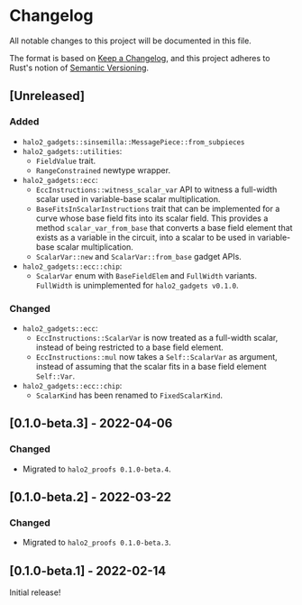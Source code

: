 # Changelog
All notable changes to this project will be documented in this file.

The format is based on [Keep a Changelog](https://keepachangelog.com/en/1.0.0/),
and this project adheres to Rust's notion of
[Semantic Versioning](https://semver.org/spec/v2.0.0.html).

## [Unreleased]
### Added
- `halo2_gadgets::sinsemilla::MessagePiece::from_subpieces`
- `halo2_gadgets::utilities`:
  - `FieldValue` trait.
  - `RangeConstrained` newtype wrapper.
- `halo2_gadgets::ecc`:
  - `EccInstructions::witness_scalar_var` API to witness a full-width scalar
    used in variable-base scalar multiplication.
  - `BaseFitsInScalarInstructions` trait that can be implemented for a curve
    whose base field fits into its scalar field. This provides a method
    `scalar_var_from_base` that converts a base field element that exists as
    a variable in the circuit, into a scalar to be used in variable-base
    scalar multiplication.
  - `ScalarVar::new` and `ScalarVar::from_base` gadget APIs.
- `halo2_gadgets::ecc::chip`:
  - `ScalarVar` enum with `BaseFieldElem` and `FullWidth` variants. `FullWidth`
    is unimplemented for `halo2_gadgets v0.1.0`.

### Changed
- `halo2_gadgets::ecc`:
  - `EccInstructions::ScalarVar` is now treated as a full-width scalar, instead
    of being restricted to a base field element.
  - `EccInstructions::mul` now takes a `Self::ScalarVar` as argument, instead
    of assuming that the scalar fits in a base field element `Self::Var`.
- `halo2_gadgets::ecc::chip`:
  - `ScalarKind` has been renamed to `FixedScalarKind`.

## [0.1.0-beta.3] - 2022-04-06
### Changed
- Migrated to `halo2_proofs 0.1.0-beta.4`.

## [0.1.0-beta.2] - 2022-03-22
### Changed
- Migrated to `halo2_proofs 0.1.0-beta.3`.

## [0.1.0-beta.1] - 2022-02-14
Initial release!
